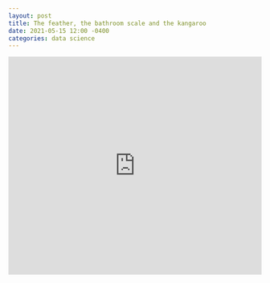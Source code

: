 ```yaml
---
layout: post
title: The feather, the bathroom scale and the kangaroo
date: 2021-05-15 12:00 -0400
categories: data science
---
```

<iframe src="https://www.linkedin.com/embed/feed/update/urn:li:share:6798662703675273216" height="434" width="504" frameborder="0" allowfullscreen="" title="Embedded post"></iframe>
